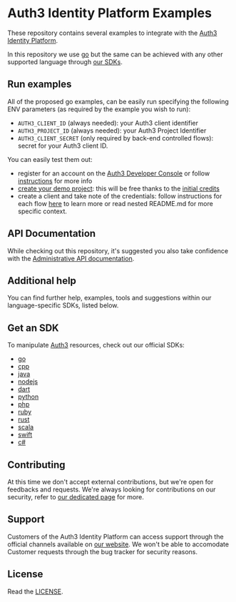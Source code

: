 # Auth3 Identity Platform Examples

These repository contains several examples to integrate with the [Auth3 Identity Platform](https://auth3.dev/?utm_source=github&utm_medium=sdk&utm_campaign=integration-examples).

In this repository we use [go](https://golang.dev) but the same can be achieved with any other supported language through [our SDKs](#get-sdk).

## Run examples

All of the proposed go examples, can be easily run specifying the following ENV parameters (as required by the example you wish to run):

* `AUTH3_CLIENT_ID` (always needed): your Auth3 client identifier
* `AUTH3_PROJECT_ID` (always needed): your Auth3 Project Identifier
* `AUTH3_CLIENT_SECRET` (only required by back-end controlled flows): secret for your Auth3 client ID.

You can easily test them out:

* register for an account on the [Auth3 Developer Console](https://console.auth3.dev?utm_source=github&utm_medium=sdk&utm_campaign=integration-examples) or follow [instructions](https://docs.auth3.dev/get-started/create-developer-account?utm_source=github&utm_medium=sdk&utm_campaign=integration-examples) for more info
* [create your demo project](https://docs.auth3.dev/get-started/create-a-project?utm_source=github&utm_medium=sdk&utm_campaign=integration-examples): this will be free thanks to the [initial credits](https://auth3.dev/pricing?utm_source=github&utm_medium=sdk&utm_campaign=integration-examples)
* create a client and take note of the credentials: follow instructions for each flow [here](https://docs.auth3.dev/products/identity-platform/main?utm_medium=sdk&utm_campaign=integration-examples) to learn more or read nested README.md for more specific context.

## API Documentation

While checking out this repository, it's suggested you also take confidence with the [Administrative API documentation](https://docs.auth3.dev/apis/identity-platform/administrative?utm_source=github&utm_medium=sdk&utm_campaign=integration-examples-m2m).

## Additional help

You can find further help, examples, tools and suggestions within our language-specific SDKs, listed below.

## Get an SDK

To manipulate [Auth3](https://auth3.dev/?utm_source=github&utm_medium=sdk&utm_campaign=integration-examples-m2m) resources, check out our official SDKs:

  * [go](https://github.com/auth3-dev/go-sdk)
  * [cpp](https://github.com/auth3-dev/cpp-sdk)
  * [java](https://github.com/auth3-dev/java-sdk)
  * [nodejs](https://github.com/auth3-dev/nodejs-sdk)
  * [dart](https://github.com/auth3-dev/dart-sdk)
  * [python](https://github.com/auth3-dev/python-sdk)
  * [php](https://github.com/auth3-dev/php-sdk)
  * [ruby](https://github.com/auth3-dev/ruby-sdk)
  * [rust](https://github.com/auth3-dev/rust-sdk)
  * [scala](https://github.com/auth3-dev/scala-sdk)
  * [swift](https://github.com/auth3-dev/swift-sdk)
  * [c#](https://github.com/auth3-dev/csharp-sdk)

## Contributing

At this time we don't accept external contributions, but we're open for feedbacks and requests. We're always looking for contributions on our security, refer to [our dedicated page](https://auth3.dev/bounty-program?utm_source=github&utm_medium=sdk&utm_campaign=integration-examples-m2m) for more.

## Support

Customers of the Auth3 Identity Platform can access support through the official channels available on [our website](https://auth3.dev/?utm_source=github&utm_medium=sdk&utm_campaign=integration-examples-m2m). We won't be able to accomodate Customer requests through the bug tracker for security reasons. 

## License

Read the [LICENSE](LICENSE).